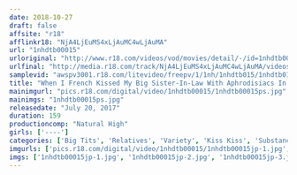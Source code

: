 ```yaml
---
date: 2018-10-27
draft: false
affsite: "r18"
afflinkr18: "NjA4LjEuMS4xLjAuMC4wLjAuMA"
url: "1nhdtb00015"
urloriginal: "http://www.r18.com/videos/vod/movies/detail/-/id=1nhdtb00015"
urlfinal: "http://media.r18.com/track/NjA4LjEuMS4xLjAuMC4wLjAuMA/videos/vod/movies/detail/-/id=1nhdtb00015"
samplevid: "awspv3001.r18.com/litevideo/freepv/1/1nh/1nhdtb015/1nhdtb015_dmb_w.mp4"
title: "When I French Kissed My Big Sister-In-Law With Aphrodisiacs In My Mouth, She And Her Big Tits Melted Into Instant Slut Mode! And Once We Started Fucking She Was Drooling And Panting Like A Bitch In Heat!"
mainimgurl: "pics.r18.com/digital/video/1nhdtb00015/1nhdtb00015ps.jpg"
mainimgs: "1nhdtb00015ps.jpg"
releasedate: "July 20, 2017"
duration: 159
productioncomp: "Natural High"
girls: ['----']
categories: ['Big Tits', 'Relatives', 'Variety', 'Kiss Kiss', 'Substance Use', 'Hi-Def']
imgurls: ['pics.r18.com/digital/video/1nhdtb00015/1nhdtb00015jp-1.jpg', 'pics.r18.com/digital/video/1nhdtb00015/1nhdtb00015jp-2.jpg', 'pics.r18.com/digital/video/1nhdtb00015/1nhdtb00015jp-3.jpg', 'pics.r18.com/digital/video/1nhdtb00015/1nhdtb00015jp-4.jpg', 'pics.r18.com/digital/video/1nhdtb00015/1nhdtb00015jp-5.jpg', 'pics.r18.com/digital/video/1nhdtb00015/1nhdtb00015jp-6.jpg', 'pics.r18.com/digital/video/1nhdtb00015/1nhdtb00015jp-7.jpg', 'pics.r18.com/digital/video/1nhdtb00015/1nhdtb00015jp-8.jpg', 'pics.r18.com/digital/video/1nhdtb00015/1nhdtb00015jp-9.jpg', 'pics.r18.com/digital/video/1nhdtb00015/1nhdtb00015jp-10.jpg', 'pics.r18.com/digital/video/1nhdtb00015/1nhdtb00015jp-11.jpg', 'pics.r18.com/digital/video/1nhdtb00015/1nhdtb00015jp-12.jpg', 'pics.r18.com/digital/video/1nhdtb00015/1nhdtb00015jp-13.jpg', 'pics.r18.com/digital/video/1nhdtb00015/1nhdtb00015jp-14.jpg', 'pics.r18.com/digital/video/1nhdtb00015/1nhdtb00015jp-15.jpg', 'pics.r18.com/digital/video/1nhdtb00015/1nhdtb00015jp-16.jpg', 'pics.r18.com/digital/video/1nhdtb00015/1nhdtb00015jp-17.jpg', 'pics.r18.com/digital/video/1nhdtb00015/1nhdtb00015jp-18.jpg', 'pics.r18.com/digital/video/1nhdtb00015/1nhdtb00015jp-19.jpg', 'pics.r18.com/digital/video/1nhdtb00015/1nhdtb00015jp-20.jpg']
imgs: ['1nhdtb00015jp-1.jpg', '1nhdtb00015jp-2.jpg', '1nhdtb00015jp-3.jpg', '1nhdtb00015jp-4.jpg', '1nhdtb00015jp-5.jpg', '1nhdtb00015jp-6.jpg', '1nhdtb00015jp-7.jpg', '1nhdtb00015jp-8.jpg', '1nhdtb00015jp-9.jpg', '1nhdtb00015jp-10.jpg', '1nhdtb00015jp-11.jpg', '1nhdtb00015jp-12.jpg', '1nhdtb00015jp-13.jpg', '1nhdtb00015jp-14.jpg', '1nhdtb00015jp-15.jpg', '1nhdtb00015jp-16.jpg', '1nhdtb00015jp-17.jpg', '1nhdtb00015jp-18.jpg', '1nhdtb00015jp-19.jpg', '1nhdtb00015jp-20.jpg']
---
```

